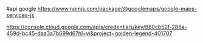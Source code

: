 #api google
https://www.npmjs.com/package/@googlemaps/google-maps-services-js

https://console.cloud.google.com/apis/credentials/key/880cb52f-288a-459d-bc45-daa3a7b699d6?hl=vi&project=golden-legend-401707
